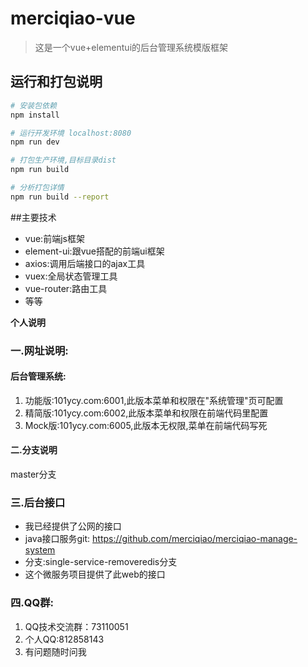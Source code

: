 # merciqiao-vue

> 这是一个vue+elementui的后台管理系统模版框架

## 运行和打包说明

``` bash
# 安装包依赖
npm install

# 运行开发环境 localhost:8080
npm run dev

# 打包生产环境,目标目录dist
npm run build

# 分析打包详情
npm run build --report
```
##主要技术
 - vue:前端js框架
 - element-ui:跟vue搭配的前端ui框架
 - axios:调用后端接口的ajax工具
 - vuex:全局状态管理工具
 - vue-router:路由工具
 - 等等

****个人说明****

### 一.网址说明:
#### 后台管理系统:
 1. 功能版:101ycy.com:6001,此版本菜单和权限在"系统管理"页可配置
 2. 精简版:101ycy.com:6002,此版本菜单和权限在前端代码里配置
 3. Mock版:101ycy.com:6005,此版本无权限,菜单在前端代码写死
 

#### 二.分支说明
master分支
###  三.后台接口
 - 我已经提供了公网的接口
 - java接口服务git: https://github.com/merciqiao/merciqiao-manage-system 
 - 分支:single-service-removeredis分支
 - 这个微服务项目提供了此web的接口
 

### 四.QQ群:
 1. QQ技术交流群：73110051
 2. 个人QQ:812858143
 3. 有问题随时问我
